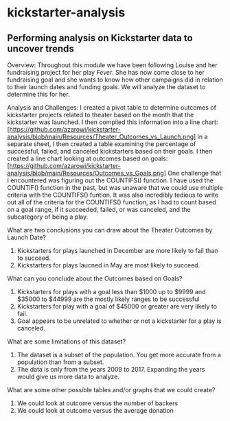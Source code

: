 # kickstarter-analysis
## Performing analysis on Kickstarter data to uncover trends

Overview:
Throughout this module we have been following Louise and her fundraising project for her play *Fever*. She has now come close to her fundraising goal and she wants to know how other campaigns did in relation to their launch dates and funding goals. We will analyze the dataset to determine this for her.

Analysis and Challenges:
I created a pivot table to determine outcomes of kickstarter projects related to theater based on the month that the kickstarter was launched. I then compiled this information into a line chart: [https://github.com/azarowj/kickstarter-analysis/blob/main/Resources/Theater_Outcomes_vs_Launch.png] In a separate sheet, I then created a table examining the percentage of successful, failed, and canceled kickstarters based on their goals. I then created a line chart looking at outcomes based on goals: [https://github.com/azarowj/kickstarter-analysis/blob/main/Resources/Outcomes_vs_Goals.png]
One challenge that I encountered was figuring out the COUNTIFS() function. I have used the COUNTIF() function in the past, but was unaware that we could use multiple criteria with the COUNTIFS() funtion. It was also incredibly tedious to write out all of the criteria for the COUNTIFS() function, as I had to count based on a goal range, if it succeeded, failed, or was canceled, and the subcategory of being a play.

What are two conclusions you can draw about the Theater Outcomes by Launch Date?
1. Kickstarters for plays launched in December are more likely to fail than to succeed.
2. Kickstarters for plays laucned in May are most likely to succeed.

What can you conclude about the Outcomes based on Goals?
1. Kickstarters for plays with a goal less than $1000 up to $9999 and $35000 to $44999 are the mostly likely ranges to be successful
2. Kickstarters for play with a goal of $45000 or greater are very likely to fail.
3. Goal appears to be unrelated to whether or not a kickstarter for a play is canceled.

What are some limitations of this dataset?
1. The dataset is a subset of the population. You get more accurate from a population than from a subset.
2. The data is only from the years 2009 to 2017. Expanding the years would give us more data to analyze.

What are some other possible tables and/or graphs that we could create?
1. We could look at outcome versus the number of backers
2. We could look at outcome versus the average donation

